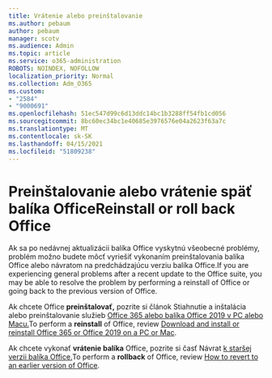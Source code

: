 ```yaml
---
title: Vrátenie alebo preinštalovanie
ms.author: pebaum
author: pebaum
manager: scotv
ms.audience: Admin
ms.topic: article
ms.service: o365-administration
ROBOTS: NOINDEX, NOFOLLOW
localization_priority: Normal
ms.collection: Adm_O365
ms.custom:
- "2584"
- "9000691"
ms.openlocfilehash: 51ec547d99c6d13ddc14bc1b3288ff54fb1cd056
ms.sourcegitcommit: 8bc60ec34bc1e40685e3976576e04a2623f63a7c
ms.translationtype: MT
ms.contentlocale: sk-SK
ms.lasthandoff: 04/15/2021
ms.locfileid: "51809238"
---
```

# <a name="reinstall-or-roll-back-office"></a><span data-ttu-id="8e854-102">Preinštalovanie alebo vrátenie späť balíka Office</span><span class="sxs-lookup"><span data-stu-id="8e854-102">Reinstall or roll back Office</span></span>

<span data-ttu-id="8e854-103">Ak sa po nedávnej aktualizácii balíka Office vyskytnú všeobecné problémy, problém možno budete môcť vyriešiť vykonaním preinštalovania balíka Office alebo návratom na predchádzajúcu verziu balíka Office.</span><span class="sxs-lookup"><span data-stu-id="8e854-103">If you are experiencing general problems after a recent update to the Office suite, you may be able to resolve the problem by performing a reinstall of Office or going back to the previous version of Office.</span></span>

<span data-ttu-id="8e854-104">Ak chcete Office **preinštalovať,** pozrite si článok Stiahnutie a inštalácia alebo preinštalovanie služieb [Office 365 alebo balíka Office 2019 v PC alebo Macu.](https://support.office.com/article/download-and-install-or-reinstall-office-365-or-office-2019-on-a-pc-or-mac-4414eaaf-0478-48be-9c42-23adc4716658)</span><span class="sxs-lookup"><span data-stu-id="8e854-104">To perform a **reinstall** of Office, review [Download and install or reinstall Office 365 or Office 2019 on a PC or Mac](https://support.office.com/article/download-and-install-or-reinstall-office-365-or-office-2019-on-a-pc-or-mac-4414eaaf-0478-48be-9c42-23adc4716658).</span></span>

<span data-ttu-id="8e854-105">Ak chcete vykonať **vrátenie balíka** Office, pozrite si časť Návrat [k staršej verzii balíka Office.](https://support.microsoft.com/help/2770432/how-to-revert-to-an-earlier-version-of-office-2013-or-office-2016-clic)</span><span class="sxs-lookup"><span data-stu-id="8e854-105">To perform a **rollback** of Office, review [How to revert to an earlier version of Office](https://support.microsoft.com/help/2770432/how-to-revert-to-an-earlier-version-of-office-2013-or-office-2016-clic).</span></span>
